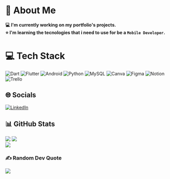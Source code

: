 # 💫 About Me
**💻 I'm currently working on my portfolio's projects.<br>⭐ I'm learning the tecnologies that i need to use for be a `Mobile Developer`.**

# 💻 Tech Stack
![Dart](https://img.shields.io/badge/Dart-%230175C2.svg?style=for-the-badge&logo=dart&logoColor=white)
![Flutter](https://img.shields.io/badge/Flutter-%2302569B.svg?style=for-the-badge&logo=flutter&logoColor=white)
![Android](https://img.shields.io/badge/Android-%233DDC84.svg?style=for-the-badge&logo=android&logoColor=white)
![Python](https://img.shields.io/badge/python-3670A0?style=for-the-badge&logo=python&logoColor=ffdd54)
![MySQL](https://img.shields.io/badge/mysql-%2300f.svg?style=for-the-badge&logo=mysql&logoColor=white)
![Canva](https://img.shields.io/badge/Canva-%2300C4CC.svg?style=for-the-badge&logo=Canva&logoColor=white)
![Figma](https://img.shields.io/badge/figma-%23F24E1E.svg?style=for-the-badge&logo=figma&logoColor=white)
![Notion](https://img.shields.io/badge/Notion-%23000000.svg?style=for-the-badge&logo=notion&logoColor=white)
![Trello](https://img.shields.io/badge/Trello-%23026AA7.svg?style=for-the-badge&logo=Trello&logoColor=white)

## 🌐 Socials
[![LinkedIn](https://img.shields.io/badge/LinkedIn-%230077B5.svg?logo=linkedin&logoColor=white)](www.linkedin.com/in/milton-de-jesus-coria)

## 📊 GitHub Stats
![](https://github-readme-stats.vercel.app/api?username=MiltonDJC&theme=dark&hide_border=true&include_all_commits=true&count_private=false)
![](https://github-readme-streak-stats.herokuapp.com/?user=MiltonDJC&theme=dark&hide_border=true)<br/>
![](https://github-readme-stats.vercel.app/api/top-langs/?username=MiltonDJC&theme=dark&hide_border=true&include_all_commits=true&count_private=false&layout=compact)

### ✍️ Random Dev Quote
![](https://quotes-github-readme.vercel.app/api?type=vetical&theme=dark)
<!-- 
### 🔝 Top Contributed Repo
![](https://github-contributor-stats.vercel.app/api?username=MiltonDJC&limit=5&theme=dark&combine_all_yearly_contributions=true) -->

<!-- --- -->
<!-- [![](https://visitcount.itsvg.in/api?id=MiltonDJC&icon=2&color=1)](https://visitcount.itsvg.in) -->

<!-- Proudly created with GPRM ( https://gprm.itsvg.in ) -->
